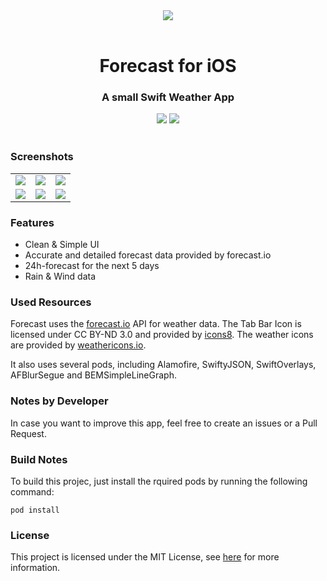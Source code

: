 <div align="center"><img src ="http://i.imgur.com/hn7YyWh.png?1" /> <br> <br> <h1>Forecast for iOS </h1> <h3> A small Swift Weather App </h3></div>

<div align="center">

<img src="https://img.shields.io/badge/OS-iOS%209-brightgreen.svg">
<img src="https://img.shields.io/badge/language-Swift%202-brightgreen.svg">

</div>

<br>


### Screenshots

<table align="center" border="0">

<tr>
<td> <img src="http://fat.gfycat.com/MajesticAntiqueKagu.gif"> </td>
<td> <img src="http://i.imgur.com/3L0Hqmw.jpg"> </td>
<td> <img src="http://i.imgur.com/6kiNkQu.jpg"> </td>
</tr>

<tr>
<td> <img src="http://fat.gfycat.com/GaseousHilariousBeagle.gif"> </td>
<td> <img src="http://i.imgur.com/xEZ8qtw.jpgf"> </td>
<td> <img src="http://i.imgur.com/RRIsIGS.jpg"> </td>
</tr>

</table>

### Features

- Clean & Simple UI
- Accurate and detailed forecast data provided by forecast.io
- 24h-forecast for the next 5 days
- Rain & Wind data

### Used Resources

Forecast uses the [forecast.io](https://forecast.io) API for weather data. The Tab Bar Icon is licensed under CC BY-ND 3.0 and provided by [icons8](http://icons8.com).  The weather icons are provided by [weathericons.io](http://weathericons.io).

It also uses several pods, including Alamofire, SwiftyJSON, SwiftOverlays, AFBlurSegue and BEMSimpleLineGraph.

### Notes by Developer

In case you want to improve this app, feel free to create an issues or a Pull Request.

### Build Notes

To build this projec, just install the rquired pods by running the following command: 

    pod install


### License
This project is licensed under the MIT License, see [here](https://opensource.org/licenses/MIT) for more information.
